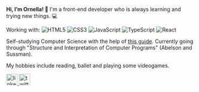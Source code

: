 <b>Hi, I’m Ornella!  :cherry_blossom:</b>
I'm a front-end developer who is always learning and trying new things. :computer:

Working with:
<img alt="HTML5" src="https://img.shields.io/badge/html5%20-%23E34F26.svg?&style=for-the-badge&logo=html5&logoColor=white"/>
<img alt="CSS3" src="https://img.shields.io/badge/css3%20-%231572B6.svg?&style=for-the-badge&logo=css3&logoColor=white"/>
<img alt="JavaScript" src="https://img.shields.io/badge/javascript%20-%23323330.svg?&style=for-the-badge&logo=javascript&logoColor=%23F7DF1E"/>
<img alt="TypeScript" src="https://img.shields.io/badge/typescript%20-%23007ACC.svg?&style=for-the-badge&logo=typescript&logoColor=white"/>
<img alt="React" src="https://img.shields.io/badge/react%20-%2320232a.svg?&style=for-the-badge&logo=react&logoColor=%2361DAFB"/>

Self-studying Computer Science with the help of <a href="https://teachyourselfcs.com/" target="_blank">this guide</a>. Currently going through "Structure and Interpretation of Computer Programs" (Abelson and Sussman).

My hobbies include reading, ballet and playing some videogames.

<a href="https://www.linkedin.com/in/ornella-acerbi/">
  <img font-size="12" alt="linkedin-logo" width="30px" src="https://cdn.jsdelivr.net/npm/simple-icons@v3/icons/linkedin.svg">
</a>
<a href="https://twitter.com/SophieOrne">
  <img alt="twitter-logo" width="30px" src="https://cdn.jsdelivr.net/npm/simple-icons@v3/icons/twitter.svg" />
</a>
